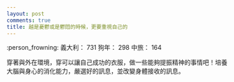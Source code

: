 ```yaml
---
layout: post
comments: true
title: 越是憂鬱或是鬱悶的時候，更要重視自己的
---
```


:person_frowning: 義大利： 731 狗年： 298 中旅： 164


穿著與外在環境，穿可以讓自己成功的衣服，做一些能夠提振精神的事情吧！培養大腦與身心的消化能力，嚴選好的訊息，並改變身體接收的訊息。
